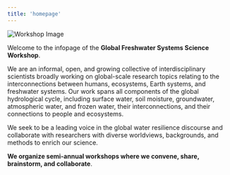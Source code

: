 ```yaml
---
title: 'homepage'
---
```


![Workshop Image](images/homepage_image.jpg)

Welcome to the infopage of the **Global Freshwater Systems Science Workshop**.

We are an informal, open, and growing collective of interdisciplinary scientists broadly working on global-scale research topics relating to the interconnections between humans, ecosystems, Earth systems, and freshwater systems. Our work spans all components of the global hydrological cycle, including surface water, soil moisture, groundwater, atmospheric water, and frozen water, their interconnections, and their connections to people and ecosystems. 

We seek to be a leading voice in the global water resilience discourse and collaborate with researchers with diverse worldviews, backgrounds, and methods to enrich our science. 

**We organize semi-annual workshops where we convene, share, brainstorm, and collaborate**. 